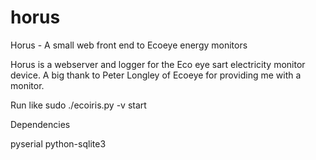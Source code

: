 horus
=====

Horus - A small web front end to Ecoeye energy monitors

Horus is a webserver and logger for the Eco eye sart electricity monitor device.
A big thank to Peter Longley of Ecoeye for providing me with a monitor.

Run like sudo ./ecoiris.py  -v start

Dependencies

pyserial
python-sqlite3
